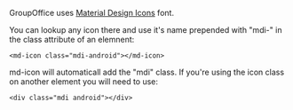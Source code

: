 GroupOffice uses [Material Design Icons](https://materialdesignicons.com/) font.

You can lookup any icon there and use it's name prepended with "mdi-" in the 
class attribute of an elemnent:

````````````````````````````````````
<md-icon class="mdi-android"></md-icon>
````````````````````````````````````

md-icon will automaticall add the "mdi" class. If you're using the icon class on 
another element you will need to use:

````````````````````````````````````
<div class="mdi android"></div>
````````````````````````````````````
